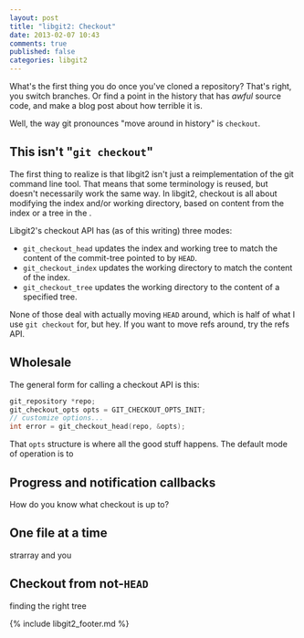 ```yaml
---
layout: post
title: "libgit2: Checkout"
date: 2013-02-07 10:43
comments: true
published: false
categories: libgit2
---
```


What's the first thing you do once you've cloned a repository?  That's right, you switch branches.  Or find a point in the history that has *awful* source code, and make a blog post about how terrible it is.

Well, the way git pronounces "move around in history" is `checkout`.

## This isn't "`git checkout`"

The first thing to realize is that libgit2 isn't just a reimplementation of the git command line tool. That means that some terminology is reused, but doesn't necessarily work the same way. In libgit2, checkout is all about modifying the index and/or working directory, based on content from the index or a tree in the .

Libgit2's checkout API has (as of this writing) three modes:

* `git_checkout_head` updates the index and working tree to match the content of the commit-tree pointed to by `HEAD`.
* `git_checkout_index` updates the working directory to match the content of the index.
* `git_checkout_tree` updates the working directory to the content of a specified tree.

None of those deal with actually moving `HEAD` around, which is half of what I use `git checkout` for, but hey. If you want to move refs around, try the refs API.

## Wholesale

The general form for calling a checkout API is this:

```c
git_repository *repo;
git_checkout_opts opts = GIT_CHECKOUT_OPTS_INIT;
// customize options...
int error = git_checkout_head(repo, &opts);
```

That `opts` structure is where all the good stuff happens. The default mode of operation is to

## Progress and notification callbacks

How do you know what checkout is up to?

## One file at a time

strarray and you

## Checkout from not-`HEAD`

finding the right tree


{% include libgit2_footer.md %}